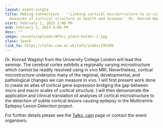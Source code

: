 ```yaml
---
layout: event-single
title: Making Connections - ''Linking cortical microstructure to in vivo
  measures of cortical structure in health and disease'' Dr. Konrad Wagstyl
start: February 2, 2023 3:00 PM
end: February 2, 2023 4:00 PM
desc: ""
image: /assets/uploads/APSci_place-holder-2.jpg
class: Spark
link_to: https://talks.cam.ac.uk/talk/index/195388
---
```

Dr. Konrad Wagstyl from the University College London will lead this seminar. The cerebral cortex exhibits a regionally varying microstructure which cannot be readily resolved using in vivo MRI. Nevertheless, cortical microstructure underpins many of the regional, developmental, and pathological changes we can measure in vivo. I will first present work done to create an atlas of cortical gene expression bridging the gap between micro and macro scales of cortical structure. I will then demonstrate the application and clinical translation of analyses of cortical microstructure to the detection of subtle cortical lesions causing epilepsy in the Multicentre Epilepsy Lesion Detection project.

For further details please see the [Talks. cam](https://talks.cam.ac.uk/talk/index/195388) page or contact the event organisers.